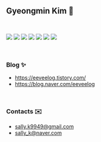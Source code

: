 ## Gyeongmin Kim 🌱

<br>

<img src="https://img.shields.io/badge/Typescript-3178C6?style=for-the-badge&logo=Typescript&logoColor=white"> <img src="https://img.shields.io/badge/Node.js-339933?style=for-the-badge&logo=Node.js&logoColor=white"> <img src="https://img.shields.io/badge/NestJs-E0234E?style=for-the-badge&logo=Javascript&logoColor=white"> <img src="https://img.shields.io/badge/Express-000000?style=for-the-badge&logo=Node.js&logoColor=white"> <img src="https://img.shields.io/badge/Mysql-4479A1?style=for-the-badge&logo=Mysql&logoColor=white"> <img src="https://img.shields.io/badge/Typeorm-262627?style=for-the-badge&logo=Typeform&logoColor=white"> <img src="https://img.shields.io/badge/Docker-2496ED?style=for-the-badge&logo=Docker&logoColor=white"> 

<br>

### Blog ✨
- https://eeveelog.tistory.com/
- https://blog.naver.com/eeveelog

<br>

### Contacts ✉️ 
- sally.k9949@gmail.com
- sally_k@naver.com

<!--
**gyeongminK/gyeongminK** is a ✨ _special_ ✨ repository because its `README.md` (this file) appears on your GitHub profile.

Here are some ideas to get you started:

- 🔭 I’m currently working on ...
- 🌱 I’m currently learning ...
- 👯 I’m looking to collaborate on ...
- 🤔 I’m looking for help with ...
- 💬 Ask me about ...
- 📫 How to reach me: ...
- 😄 Pronouns: ...
- ⚡ Fun fact: ...
-->
